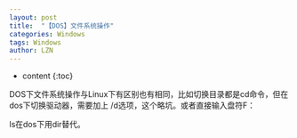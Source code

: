 ```yaml
---
layout: post
title:  "【DOS】文件系统操作" 
categories: Windows
tags: Windows
author: LZN
---
```


* content
{:toc}

DOS下文件系统操作与Linux下有区别也有相同，比如切换目录都是cd命令，但在dos下切换驱动器，需要加上 /d选项，这个略坑。或者直接输入盘符F：

ls在dos下用dir替代。